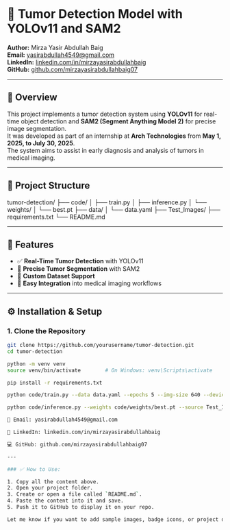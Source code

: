# 🧠 Tumor Detection Model with YOLOv11 and SAM2

**Author:** Mirza Yasir Abdullah Baig  
**Email:** yasirabdullah4549@gmail.com  
**LinkedIn:** [linkedin.com/in/mirzayasirabdullahbaig](https://www.linkedin.com/in/mirza-yasir-abdullah-baig)  
**GitHub:** [github.com/mirzayasirabdullahbaig07](https://github.com/mirzayasirabdullahbaig07)

---

## 📌 Overview

This project implements a tumor detection system using **YOLOv11** for real-time object detection and **SAM2 (Segment Anything Model 2)** for precise image segmentation.  
It was developed as part of an internship at **Arch Technologies** from **May 1, 2025, to July 30, 2025**.  
The system aims to assist in early diagnosis and analysis of tumors in medical imaging.

---

## 📁 Project Structure

tumor-detection/
├── code/
│ ├── train.py
│ ├── inference.py
│ └── weights/
│ └── best.pt
├── data/
│ └── data.yaml
├── Test_Images/
├── requirements.txt
└── README.md

---

## 🚀 Features

- ✅ **Real-Time Tumor Detection** with YOLOv11  
- 🧩 **Precise Tumor Segmentation** with SAM2  
- 📁 **Custom Dataset Support**  
- 🔌 **Easy Integration** into medical imaging workflows  

---

## ⚙️ Installation & Setup

### 1. Clone the Repository

```bash
git clone https://github.com/yourusername/tumor-detection.git
cd tumor-detection

python -m venv venv
source venv/bin/activate        # On Windows: venv\Scripts\activate

pip install -r requirements.txt

python code/train.py --data data.yaml --epochs 5 --img-size 640 --device cpu

python code/inference.py --weights code/weights/best.pt --source Test_Images/ --save

📧 Email: yasirabdullah4549@gmail.com

💼 LinkedIn: linkedin.com/in/mirzayasirabdullahbaig

💻 GitHub: github.com/mirzayasirabdullahbaig07

---

### ✅ How to Use:

1. Copy all the content above.
2. Open your project folder.
3. Create or open a file called `README.md`.
4. Paste the content into it and save.
5. Push it to GitHub to display it on your repo.

Let me know if you want to add sample images, badge icons, or project demo links!

